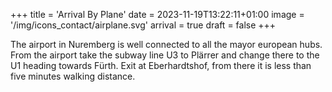 +++
title = 'Arrival By Plane'
date = 2023-11-19T13:22:11+01:00
image = '/img/icons_contact/airplane.svg'
arrival = true
draft = false 
+++

The airport in Nuremberg is well connected to all the mayor european hubs. From the airport take the subway line U3 to Plärrer and change there to the U1 heading towards Fürth. Exit at Eberhardtshof, from there it is less than five minutes walking distance.